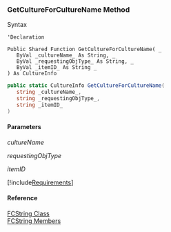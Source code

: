 ﻿### GetCultureForCultureName Method

Syntax

```vbnet
'Declaration

Public Shared Function GetCultureForCultureName( _
   ByVal _cultureName_ As String, _
   ByVal _requestingObjType_ As String, _
   ByVal _itemID_ As String _
) As CultureInfo
```

```csharp
public static CultureInfo GetCultureForCultureName( 
   string _cultureName_,
   string _requestingObjType_,
   string _itemID_
)
```

#### Parameters

_cultureName_

_requestingObjType_

_itemID_

[!include[Requirements](../partials/requirements.md)]

#### Reference

[FCString Class](fcSDK~FChoice.Foundation.Clarify.DataObjects.FCString.md)  
[FCString Members](fcSDK~FChoice.Foundation.Clarify.DataObjects.FCString_members.md)